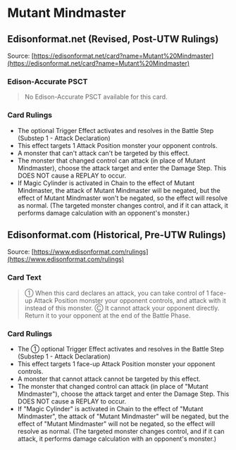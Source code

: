 # Mutant Mindmaster

## Edisonformat.net (Revised, Post-UTW Rulings)

Source: [https://edisonformat.net/card?name=Mutant%20Mindmaster](https://edisonformat.net/card?name=Mutant%20Mindmaster)

### Edison-Accurate PSCT

> No Edison-Accurate PSCT available for this card.

### Card Rulings

*   The optional Trigger Effect activates and resolves in the Battle Step (Substep 1 - Attack Declaration)
*   This effect targets 1 Attack Position monster your opponent controls.
*   A monster that can't attack can't be targeted by this effect.
*   The monster that changed control can attack (in place of Mutant Mindmaster), choose the attack target and enter the Damage Step. This DOES NOT cause a REPLAY to occur.
*   If Magic Cylinder is activated in Chain to the effect of Mutant Mindmaster, the attack of Mutant Mindmaster will be negated, but the effect of Mutant Mindmaster won't be negated, so the effect will resolve as normal. (The targeted monster changes control, and if it can attack, it performs damage calculation with an opponent's monster.)


## Edisonformat.com (Historical, Pre-UTW Rulings)

Source: [https://www.edisonformat.com/rulings](https://www.edisonformat.com/rulings)

### Card Text

> ① When this card declares an attack, you can take control of 1 face-up Attack Position monster your opponent controls, and attack with it instead of this monster. Ⓒ It cannot attack your opponent directly. Return it to your opponent at the end of the Battle Phase.

### Card Rulings

*   The ① optional Trigger Effect activates and resolves in the Battle Step (Substep 1 - Attack Declaration)
*   This effect targets 1 face-up Attack Position monster your opponent controls.
*   A monster that cannot attack cannot be targeted by this effect.
*   The monster that changed control can attack (in place of "Mutant Mindmaster"), choose the attack target and enter the Damage Step. This DOES NOT cause a REPLAY to occur.
*   If "Magic Cylinder" is activated in Chain to the effect of "Mutant Mindmaster", the attack of "Mutant Mindmaster" will be negated, but the effect of "Mutant Mindmaster" will not be negated, so the effect will resolve as normal. (The targeted monster changes control, and if it can attack, it performs damage calculation with an opponent's monster.)


